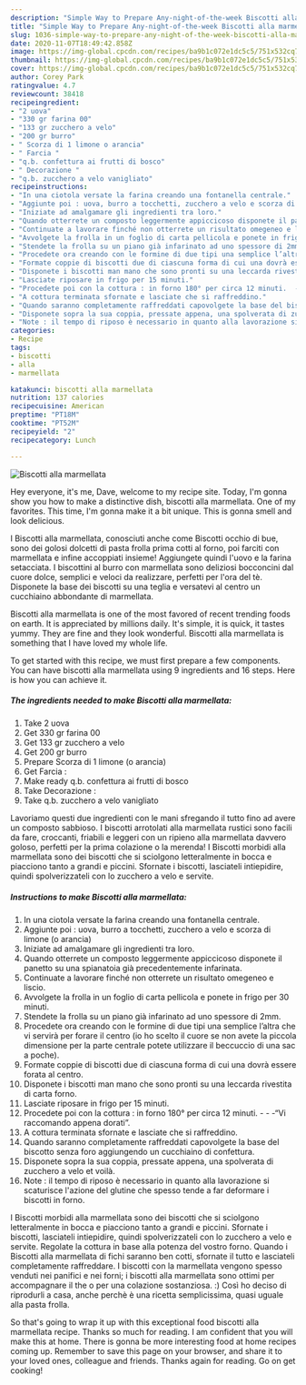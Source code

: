 ```yaml
---
description: "Simple Way to Prepare Any-night-of-the-week Biscotti alla marmellata"
title: "Simple Way to Prepare Any-night-of-the-week Biscotti alla marmellata"
slug: 1036-simple-way-to-prepare-any-night-of-the-week-biscotti-alla-marmellata
date: 2020-11-07T18:49:42.858Z
image: https://img-global.cpcdn.com/recipes/ba9b1c072e1dc5c5/751x532cq70/biscotti-alla-marmellata-recipe-main-photo.jpg
thumbnail: https://img-global.cpcdn.com/recipes/ba9b1c072e1dc5c5/751x532cq70/biscotti-alla-marmellata-recipe-main-photo.jpg
cover: https://img-global.cpcdn.com/recipes/ba9b1c072e1dc5c5/751x532cq70/biscotti-alla-marmellata-recipe-main-photo.jpg
author: Corey Park
ratingvalue: 4.7
reviewcount: 38418
recipeingredient:
- "2 uova"
- "330 gr farina 00"
- "133 gr zucchero a velo"
- "200 gr burro"
- " Scorza di 1 limone o arancia"
- " Farcia "
- "q.b. confettura ai frutti di bosco"
- " Decorazione "
- "q.b. zucchero a velo vanigliato"
recipeinstructions:
- "In una ciotola versate la farina creando una fontanella centrale."
- "Aggiunte poi : uova, burro a tocchetti, zucchero a velo e scorza di limone (o arancia)"
- "Iniziate ad amalgamare gli ingredienti tra loro."
- "Quando otterrete un composto leggermente appiccicoso disponete il panetto su una spianatoia già precedentemente infarinata."
- "Continuate a lavorare finché non otterrete un risultato omegeneo e liscio."
- "Avvolgete la frolla in un foglio di carta pellicola e ponete in frigo per 30 minuti."
- "Stendete la frolla su un piano già infarinato ad uno spessore di 2mm."
- "Procedete ora creando con le formine di due tipi una semplice l’altra che vi servirà per forare il centro (io ho scelto il cuore se non avete la piccola dimensione per la parte centrale potete utilizzare il beccuccio di una sac a poche)."
- "Formate coppie di biscotti due di ciascuna forma di cui una dovrà essere forata al centro."
- "Disponete i biscotti man mano che sono pronti su una leccarda rivestita di carta forno."
- "Lasciate riposare in frigo per 15 minuti."
- "Procedete poi con la cottura : in forno 180° per circa 12 minuti.  -“Vi raccomando appena dorati”."
- "A cottura terminata sfornate e lasciate che si raffreddino."
- "Quando saranno completamente raffreddati capovolgete la base del biscotto senza foro aggiungendo un cucchiaino di confettura."
- "Disponete sopra la sua coppia, pressate appena, una spolverata di zucchero a velo et voilà."
- "Note : il tempo di riposo è necessario in quanto alla lavorazione si scaturisce l&#39;azione del glutine che spesso tende a far deformare i biscotti in forno."
categories:
- Recipe
tags:
- biscotti
- alla
- marmellata

katakunci: biscotti alla marmellata 
nutrition: 137 calories
recipecuisine: American
preptime: "PT18M"
cooktime: "PT52M"
recipeyield: "2"
recipecategory: Lunch

---
```



![Biscotti alla marmellata](https://img-global.cpcdn.com/recipes/ba9b1c072e1dc5c5/751x532cq70/biscotti-alla-marmellata-recipe-main-photo.jpg)

Hey everyone, it's me, Dave, welcome to my recipe site. Today, I'm gonna show you how to make a distinctive dish, biscotti alla marmellata. One of my favorites. This time, I'm gonna make it a bit unique. This is gonna smell and look delicious.

I Biscotti alla marmellata, conosciuti anche come Biscotti occhio di bue, sono dei golosi dolcetti di pasta frolla prima cotti al forno, poi farciti con marmellata e infine accoppiati insieme! Aggiungete quindi l&#39;uovo e la farina setacciata. I biscottini al burro con marmellata sono deliziosi bocconcini dal cuore dolce, semplici e veloci da realizzare, perfetti per l&#39;ora del tè. Disponete la base dei biscotti su una teglia e versatevi al centro un cucchiaino abbondante di marmellata.

Biscotti alla marmellata is one of the most favored of recent trending foods on earth. It is appreciated by millions daily. It's simple, it is quick, it tastes yummy. They are fine and they look wonderful. Biscotti alla marmellata is something that I have loved my whole life.


To get started with this recipe, we must first prepare a few components. You can have biscotti alla marmellata using 9 ingredients and 16 steps. Here is how you can achieve it.

<!--inarticleads1-->

##### The ingredients needed to make Biscotti alla marmellata:

1. Take 2 uova
1. Get 330 gr farina 00
1. Get 133 gr zucchero a velo
1. Get 200 gr burro
1. Prepare  Scorza di 1 limone (o arancia)
1. Get  Farcia :
1. Make ready q.b. confettura ai frutti di bosco
1. Take  Decorazione :
1. Take q.b. zucchero a velo vanigliato


Lavoriamo questi due ingredienti con le mani sfregando il tutto fino ad avere un composto sabbioso. I biscotti arrotolati alla marmellata rustici sono facili da fare, croccanti, friabili e leggeri con un ripieno alla marmellata davvero goloso, perfetti per la prima colazione o la merenda! I Biscotti morbidi alla marmellata sono dei biscotti che si sciolgono letteralmente in bocca e piacciono tanto a grandi e piccini. Sfornate i biscotti, lasciateli intiepidire, quindi spolverizzateli con lo zucchero a velo e servite. 

<!--inarticleads2-->

##### Instructions to make Biscotti alla marmellata:

1. In una ciotola versate la farina creando una fontanella centrale.
1. Aggiunte poi : uova, burro a tocchetti, zucchero a velo e scorza di limone (o arancia)
1. Iniziate ad amalgamare gli ingredienti tra loro.
1. Quando otterrete un composto leggermente appiccicoso disponete il panetto su una spianatoia già precedentemente infarinata.
1. Continuate a lavorare finché non otterrete un risultato omegeneo e liscio.
1. Avvolgete la frolla in un foglio di carta pellicola e ponete in frigo per 30 minuti.
1. Stendete la frolla su un piano già infarinato ad uno spessore di 2mm.
1. Procedete ora creando con le formine di due tipi una semplice l’altra che vi servirà per forare il centro (io ho scelto il cuore se non avete la piccola dimensione per la parte centrale potete utilizzare il beccuccio di una sac a poche).
1. Formate coppie di biscotti due di ciascuna forma di cui una dovrà essere forata al centro.
1. Disponete i biscotti man mano che sono pronti su una leccarda rivestita di carta forno.
1. Lasciate riposare in frigo per 15 minuti.
1. Procedete poi con la cottura : in forno 180° per circa 12 minuti. -  - -“Vi raccomando appena dorati”.
1. A cottura terminata sfornate e lasciate che si raffreddino.
1. Quando saranno completamente raffreddati capovolgete la base del biscotto senza foro aggiungendo un cucchiaino di confettura.
1. Disponete sopra la sua coppia, pressate appena, una spolverata di zucchero a velo et voilà.
1. Note : il tempo di riposo è necessario in quanto alla lavorazione si scaturisce l&#39;azione del glutine che spesso tende a far deformare i biscotti in forno.


I Biscotti morbidi alla marmellata sono dei biscotti che si sciolgono letteralmente in bocca e piacciono tanto a grandi e piccini. Sfornate i biscotti, lasciateli intiepidire, quindi spolverizzateli con lo zucchero a velo e servite. Regolate la cottura in base alla potenza del vostro forno. Quando i Biscotti alla marmellata di fichi saranno ben cotti, sfornate il tutto e lasciateli completamente raffreddare. I biscotti con la marmellata vengono spesso venduti nei panifici e nei forni; i biscotti alla marmellata sono ottimi per accompagnare il the o per una colazione sostanziosa. :) Così ho deciso di riprodurli a casa, anche perchè è una ricetta semplicissima, quasi uguale alla pasta frolla. 

So that's going to wrap it up with this exceptional food biscotti alla marmellata recipe. Thanks so much for reading. I am confident that you will make this at home. There is gonna be more interesting food at home recipes coming up. Remember to save this page on your browser, and share it to your loved ones, colleague and friends. Thanks again for reading. Go on get cooking!

